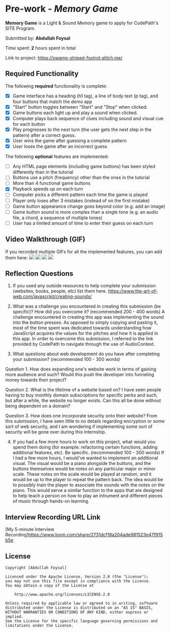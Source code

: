 # Pre-work - *Memory Game*

**Memory Game** is a Light & Sound Memory game to apply for CodePath's SITE Program. 

Submitted by: **Abdullah Foysal**

Time spent: **2** hours spent in total

Link to project: https://swamp-striped-foxtrot.glitch.me/

## Required Functionality

The following **required** functionality is complete:

* [x] Game interface has a heading (h1 tag), a line of body text (p tag), and four buttons that match the demo app
* [x] "Start" button toggles between "Start" and "Stop" when clicked. 
* [x] Game buttons each light up and play a sound when clicked. 
* [x] Computer plays back sequence of clues including sound and visual cue for each button
* [x] Play progresses to the next turn (the user gets the next step in the pattern) after a correct guess. 
* [x] User wins the game after guessing a complete pattern
* [x] User loses the game after an incorrect guess

The following **optional** features are implemented:

* [ ] Any HTML page elements (including game buttons) has been styled differently than in the tutorial
* [ ] Buttons use a pitch (frequency) other than the ones in the tutorial
* [ ] More than 4 functional game buttons
* [x] Playback speeds up on each turn
* [ ] Computer picks a different pattern each time the game is played
* [ ] Player only loses after 3 mistakes (instead of on the first mistake)
* [ ] Game button appearance change goes beyond color (e.g. add an image)
* [ ] Game button sound is more complex than a single tone (e.g. an audio file, a chord, a sequence of multiple tones)
* [ ] User has a limited amount of time to enter their guess on each turn

## Video Walkthrough (GIF)

If you recorded multiple GIFs for all the implemented features, you can add them here:
![](gif1-link-here)
![](gif2-link-here)
![](gif3-link-here)
![](gif4-link-here)

## Reflection Questions
1. If you used any outside resources to help complete your submission (websites, books, people, etc) list them here. 
https://www.the-art-of-web.com/javascript/creating-sounds/

2. What was a challenge you encountered in creating this submission (be specific)? How did you overcome it? (recommended 200 - 400 words) 
A challenge encountered in creating this app was implementing the sound into the button presses. As opposed to simply copying and pasting it, most of the time spent was dedicated towards understanding how JavaScript acquires the values for the pitches and how it is applied in this app. In order to overcome this submission, I referred to the link provided by CodePath to navigate through the use of AudioContext. 

3. What questions about web development do you have after completing your submission? (recommended 100 - 300 words) 

Question 1. How does expanding one's website work in terms of gaining more audience and such? Would this push the developer into funneling money towards their project?

Question 2. What is the lifetime of a website based on? I have seen people having to buy monthly domain subscriptions for specific perks and such, but after a while, the website no longer exists. Can this all be done without being dependent on a domain?

Question 3. How does one incorporate security onto their website? From this submission, I have seen little to no details regarding encryption or some sort of web security, and I am wondering if implementing some sort of security will be gone over during this internship.

4. If you had a few more hours to work on this project, what would you spend them doing (for example: refactoring certain functions, adding additional features, etc). Be specific. (recommended 100 - 300 words) 
If I had a few more hours, I would've wanted to implement an additional visual. The visual would be a piano alongside the buttons, and the buttons themselves would be notes on any particular major or minor scale. These notes on the scale would be played at random, and it would be up to the player to repeat the pattern back. The idea would be to possibly train the player to associate the sounds with the notes on the piano. This would serve a similar function to the apps that are designed to help teach a person on how to play an intrument and different pieces of music through hands-on learning. 



## Interview Recording URL Link

[My 5-minute Interview Recording]https://www.loom.com/share/2731dcf18a204ade981523e47f915b5e


## License

    Copyright [Abdullah Foysal]

    Licensed under the Apache License, Version 2.0 (the "License");
    you may not use this file except in compliance with the License.
    You may obtain a copy of the License at

        http://www.apache.org/licenses/LICENSE-2.0

    Unless required by applicable law or agreed to in writing, software
    distributed under the License is distributed on an "AS IS" BASIS,
    WITHOUT WARRANTIES OR CONDITIONS OF ANY KIND, either express or implied.
    See the License for the specific language governing permissions and
    limitations under the License.
